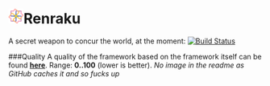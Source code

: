 ![Renraku logo](media/logo_30.png)Renraku
=======

A secret weapon to concur the world, at the moment: [![Build Status](https://ci.inria.fr/pharo-contribution/buildStatus/icon?job=Renraku/PHARO=30,VERSION=development,VM=vm)](https://ci.inria.fr/pharo-contribution/job/Renraku/PHARO=30,VERSION=development,VM=vm/)


###Quality
A quality of the framework based on the framework itself can be found **[here](https://ci.inria.fr/pharo-contribution/job/Renraku-Metrics/plot/getPlot?index=0)**. Range: **0..100** (lower is better). _No image in the readme as GitHub caches it and so fucks up_

